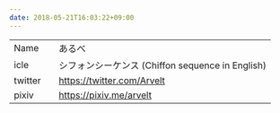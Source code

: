 ```yaml
---
date: 2018-05-21T16:03:22+09:00
---
```


| | |
| :--- | :--- |
| Name | あるべ |
| icle | シフォンシーケンス (Chiffon sequence in English) |
| twitter　 | https://twitter.com/Arvelt |
| pixiv | https://pixiv.me/arvelt |
